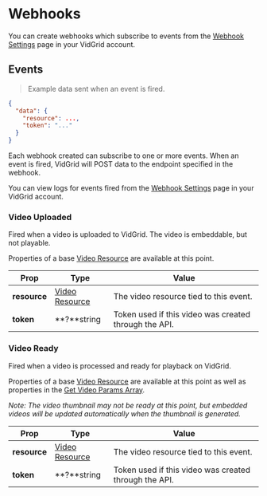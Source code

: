 # Webhooks

You can create webhooks which subscribe to events from the <a href="https://app.vidgrid.com/webhooks" target="_blank">Webhook Settings</a> page in your VidGrid account. 

## Events

> Example data sent when an event is fired.

```json
{
  "data": {
    "resource": ...,
    "token": "..."
  }
}
```

Each webhook created can subscribe to one or more events. When an event is fired, VidGrid will POST data to the endpoint specified in the webhook.

You can view logs for events fired from the <a href="https://app.vidgrid.com/webhooks" target="_blank">Webhook Settings</a> page in your VidGrid account.

### Video Uploaded

Fired when a video is uploaded to VidGrid. The video is embeddable, but not playable. 

Properties of a base [Video Resource](#video-resource) are available at this point.

| Prop | Type | Value |
| ---- | ---- | ----- |
| **resource** | [Video Resource](#video-resource) | The video resource tied to this event. |
| **token** | **?**string | Token used if this video was created through the API. |

### Video Ready

Fired when a video is processed and ready for playback on VidGrid. 

Properties of a base [Video Resource](#video-resource) are available at this point as well as properties in the [Get Video Params Array](#get-video-params-array). 

*Note: The video thumbnail may not be ready at this point, but embedded videos will be updated automatically when the thumbnail is generated.*

| Prop | Type | Value |
| ---- | ---- | ----- |
| **resource** | [Video Resource](#video-resource) | The video resource tied to this event. |
| **token** | **?**string | Token used if this video was created through the API. |